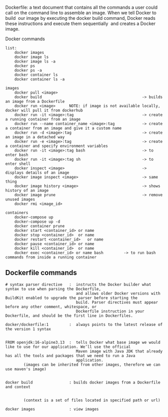 Dockerfile: a text document that contains all the commands a user could call on the command line to assemble an image. When we tell Docker to build 
				  our image by executing the docker build command, Docker reads these instructions and execute them sequentially 
				  and creates a Docker image.

Docker commands
	
	list:
		docker images
		docker image ls
		docker image ls -a
		docker ps
		docker ps -a
		docker container ls
		docker container ls -a
		
	images
		docker pull <image>
		docker build											-> builds an image from a Dockerfile
		docker run <image>		NOTE: if image is not available locally, docker will pull it from dockerhub
		docker run -it <image>:tag								-> create a running container from an image
		docker run --name container_name <image>:tag			-> create a container from an image and give it a custom name
		docker run -d <image>:tag								-> create an image in a detached way
		docker run -e <image>:tag								-> create a container and specify environment variables
		docker run -it <image>:tag bash							-> to enter bash
		docker run -it <image>:tag sh							-> to enter shell
		docker inspect <image>									-> displays details of an image
		docker image inspect <image>							-> same thing
		docker image history <image>							-> shows history of an image
		docker image prune										-> remove unused images
		docker rmi <image_id>
	
	containers	
		docker-compose up
		docker-compose up -d
		docker container prune
		docker start <container_id>	or name
		docker stop <container_id>	or name
		docker restart <container_id>	or name
		docker pause <container_id>	or name
		docker kill <container_id>	or name
		docker exec <container_id> or name bash			-> to run bash commands from inside a running container

        
Dockerfile commands
---------------------
	# syntax parser directive	:  instructs the Docker builder what syntax to use when parsing the Dockerfile,
								   and allows older Docker versions with BuildKit enabled to upgrade the parser before starting the 
								   build. Parser directives must appear before any other comment, whitespace, or 
								   Dockerfile instruction in your Dockerfile, and should be the first line in Dockerfiles.
	
	docker/dockerfile:1			:  always points to the latest release of the version 1 syntax


	FROM openjdk:16-alpine3.13	:  tells Docker what base image we would like to use for our application. We’ll use the official 
								   Maven image with Java JDK that already has all the tools and packages that we need to run a Java 
								   application.
			(images can be inherited from other images, therefore we can use maven's image)
	
	
	docker build				: builds docker images from a Dockerfile and context
				

			(context is a set of files located in specified path or url)
			
	docker images				: view images		
 
